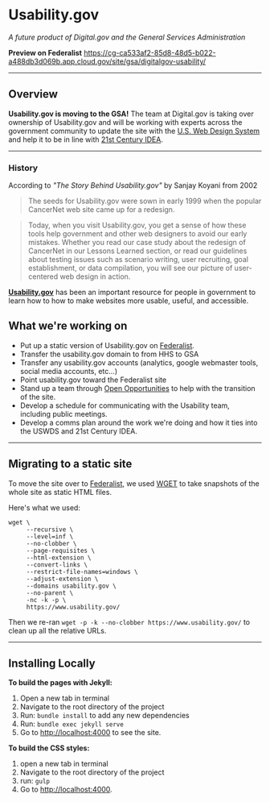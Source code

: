 # Usability.gov

_A future product of Digital.gov and the General Services Administration_

**Preview on Federalist** https://cg-ca533af2-85d8-48d5-b022-a488db3d069b.app.cloud.gov/site/gsa/digitalgov-usability/

---

## Overview

**Usability.gov is moving to the GSA!**
The team at Digital.gov is taking over ownership of Usability.gov and will be working with experts across the government community to update the site with the [U.S. Web Design System](https://designsystem.digital.gov/) and help it to be in line with [21st Century IDEA](https://digital.gov/resources/21st-century-integrated-digital-experience-act/).



---



### History

According to _"The Story Behind Usability.gov"_ by Sanjay Koyani from 2002

> The seeds for Usability.gov were sown in early 1999 when the popular CancerNet web site came up for a redesign.

> Today, when you visit Usability.gov, you get a sense of how these tools help government and other web designers to avoid our early mistakes. Whether you read our case study about the redesign of CancerNet in our Lessons Learned section, or read our guidelines about testing issues such as scenario writing, user recruiting, goal establishment, or data compilation, you will see our picture of user-centered web design in action.


[**Usability.gov**](Usability.gov) has been an important resource for people in government to learn how to how to make websites more usable, useful, and accessible.


## What we're working on

- Put up a static version of Usability.gov on [Federalist](https://federalist.18f.gov/).
- Transfer the usability.gov domain to from HHS to GSA
- Transfer any usability.gov accounts (analytics, google webmaster tools, social media accounts, etc...)
- Point usability.gov toward the Federalist site
- Stand up a team through [Open Opportunities](https://openopps.usajobs.gov/) to help with the transition of the site.
- Develop a schedule for communicating with the Usability team, including public meetings.
- Develop a comms plan around the work we're doing and how it ties into the USWDS and 21st Century IDEA.



---


## Migrating to a static site

To move the site over to [Federalist](https://federalist.18f.gov/), we used [WGET](https://www.gnu.org/software/wget/manual/wget.html) to take snapshots of the whole site as static HTML files.

Here's what we used:

```
wget \
     --recursive \
     --level=inf \
     --no-clobber \
     --page-requisites \
     --html-extension \
     --convert-links \
     --restrict-file-names=windows \
     --adjust-extension \
     --domains usability.gov \
     --no-parent \
     -nc -k -p \
     https://www.usability.gov/
```

Then we re-ran `wget -p -k --no-clobber https://www.usability.gov/` to clean up all the relative URLs.

---

## Installing Locally

**To build the pages with Jekyll:**
1. Open a new tab in terminal
1. Navigate to the root directory of the project
1. Run: `bundle install` to add any new dependencies
1. Run: `bundle exec jekyll serve`
1. Go to <http://localhost:4000> to see the site.

**To build the CSS styles:**
1. open a new tab in terminal
2. Navigate to the root directory of the project
3. run: `gulp`
4. Go to <http://localhost:4000>.
